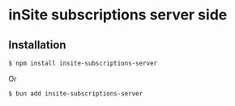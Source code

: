 # inSite subscriptions server side

## Installation

```sh
$ npm install insite-subscriptions-server
```

Or

```sh
$ bun add insite-subscriptions-server
```
